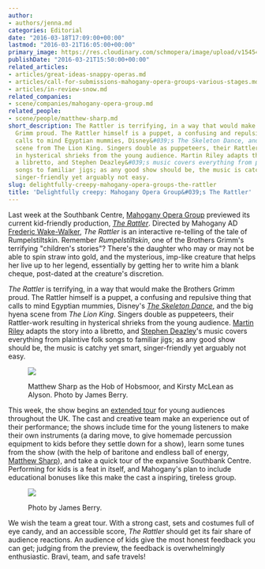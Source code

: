 ```yaml
---
author:
- authors/jenna.md
categories: Editorial
date: "2016-03-18T17:09:00+00:00"
lastmod: "2016-03-21T16:05:00+00:00"
primary_image: https://res.cloudinary.com/schmopera/image/upload/v1545409169/media/webhook-uploads/1458574807655/2016-03-21---TheRattler-Poster.jpg.jpg
publishDate: "2016-03-21T15:50:00+00:00"
related_articles:
- articles/great-ideas-snappy-operas.md
- articles/call-for-submissions-mahogany-opera-groups-various-stages.md
- articles/in-review-snow.md
related_companies:
- scene/companies/mahogany-opera-group.md
related_people:
- scene/people/matthew-sharp.md
short_description: The Rattler is terrifying, in a way that would make the Brothers
  Grimm proud. The Rattler himself is a puppet, a confusing and repulsive thing that
  calls to mind Egyptian mummies, Disney&#039;s The Skeleton Dance, and the big hyena
  scene from The Lion King. Singers double as puppeteers, their Rattler-work resulting
  in hysterical shrieks from the young audience. Martin Riley adapts the story into
  a libretto, and Stephen Deazley&#039;s music covers everything from plaintive folk
  songs to familiar jigs; as any good show should be, the music is catchy yet smart,
  singer-friendly yet arguably not easy.
slug: delightfully-creepy-mahogany-opera-groups-the-rattler
title: 'Delightfully creepy: Mahogany Opera Group&#039;s The Rattler'
---
```


Last week at the Southbank Centre, [Mahogany Opera Group](/scene/companies/mahogany-opera-group/) previewed its current kid-friendly production, [*The Rattler*](http://www.mahoganyoperagroup.co.uk/productions/the-rattler/). Directed by Mahogany AD [Frederic Wake-Walker](http://www.mahoganyoperagroup.co.uk/productions/the-rattler/company/frederic-wake-walker/), *The Rattler* is an interactive re-telling of the tale of Rumpelstiltskin. Remember *Rumpelstiltskin*, one of the Brothers Grimm's terrifying "children's stories"? There's the daughter who may or may not be able to spin straw into gold, and the mysterious, imp-like creature that helps her live up to her legend, essentially by getting her to write him a blank cheque, post-dated at the creature's discretion.

*The Rattler* is terrifying, in a way that would make the Brothers Grimm proud. The Rattler himself is a puppet, a confusing and repulsive thing that calls to mind Egyptian mummies, Disney's [*The Skeleton Dance*](https://www.youtube.com/watch?v=h03QBNVwX8Q), and the big hyena scene from *The Lion King*. Singers double as puppeteers, their Rattler-work resulting in hysterical shrieks from the young audience. [Martin Riley](http://www.mahoganyoperagroup.co.uk/productions/the-rattler/company/martin-riley/) adapts the story into a libretto, and [Stephen Deazley](http://www.mahoganyoperagroup.co.uk/productions/the-rattler/company/stephen-deazley/)'s music covers everything from plaintive folk songs to familiar jigs; as any good show should be, the music is catchy yet smart, singer-friendly yet arguably not easy.

<figure data-type="image">

![](https://res.cloudinary.com/schmopera/image/upload/v1545409169/media/webhook-uploads/1458575330473/2016-03-21---Rattler-workshop-2-James-Berry.jpg.jpg)<figcaption>Matthew Sharp as the Hob of Hobsmoor, and Kirsty McLean as Alyson. Photo by James Berry.</figcaption>
</figure>

This week, the show begins an [extended tour](http://www.mahoganyoperagroup.co.uk/productions/the-rattler/dates-and-tickets/) for young audiences throughout the UK. The cast and creative team make an experience out of their performance; the shows include time for the young listeners to make their own instruments (a daring move, to give homemade percussion equipment to kids before they settle down for a show), learn some tunes from the show (with the help of baritone and endless ball of energy, [Matthew Sharp](http://www.mahoganyoperagroup.co.uk/productions/the-rattler/company/matthew-sharp/)), and take a quick tour of the expansive Southbank Centre. Performing for kids is a feat in itself, and Mahogany's plan to include educational bonuses like this make the cast a inspiring, tireless group. 

<figure data-type="image">

![](https://res.cloudinary.com/schmopera/image/upload/v1545409169/media/webhook-uploads/1458575541851/2016-03-21---Rattler-workshop-4-James-Berry.jpg.jpg)<figcaption>Photo by James Berry.</figcaption>
</figure>

We wish the team a great tour. With a strong cast, sets and costumes full of eye candy, and an accessible score, *The Rattler* should get its fair share of audience reactions. An audience of kids give the most honest feedback you can get; judging from the preview, the feedback is overwhelmingly enthusiastic. Bravi, team, and safe travels!
